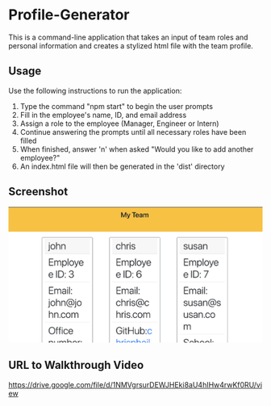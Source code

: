 # Profile-Generator
This is a command-line application that takes an input of team roles and personal information and creates a stylized html file with the team profile.

## Usage
Use the following instructions to run the application:
1. Type the command "npm start" to begin the user prompts
2. Fill in the employee's name, ID, and email address
3. Assign a role to the employee (Manager, Engineer or Intern)
4. Continue answering the prompts until all necessary roles have been filled
5. When finished, answer 'n' when asked "Would you like to add another employee?"
6. An index.html file will then be generated in the 'dist' directory

## Screenshot
![team-profile-screenshot](./images/profile-screenshot.png)

## URL to Walkthrough Video
https://drive.google.com/file/d/1NMVgrsurDEWJHEki8aU4hIHw4rwKf0RU/view
